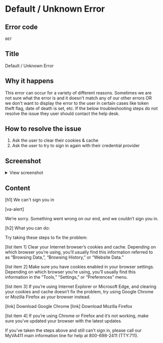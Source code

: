 # Default / Unknown Error

## Error code
`007`

## Title
Default / Unknown Error

## Why it happens
This error can occur for a variety of different reasons. Sometimes we are not sure what the error is and it doesn't match any of our other errors OR we don't want to display the error to the user in certain cases like token theft flag, date of death is set, etc. If the below troubleshooting steps do not resolve the issue they user should contact the help desk.

## How to resolve the issue

1. Ask the user to clear their cookies & cache
2. Ask the user to try to sign in again with their credential provider

## Screenshot
<details>
  <summary>View screenshot</summary>
  <img src="./screenshots/007.png" />
</details>

## Content

[h1] We can't sign you in

[va-alert]

We’re sorry. Something went wrong on our end, and we couldn’t sign you in.

[h2] What you can do:

Try taking these steps to fix the problem:

[list item 1]
Clear your Internet browser’s cookies and cache. Depending on which browser you’re using, you’ll usually find this information referred to as “Browsing Data,”, “Browsing History,” or “Website Data.”

[list item 2]
Make sure you have cookies enabled in your browser settings. Depending on which browser you’re using, you’ll usually find this information in the “Tools,” “Settings,” or “Preferences” menu.

[list item 3]
If you’re using Internet Explorer or Microsoft Edge, and clearing your cookies and cache doesn’t fix the problem, try using Google Chrome or Mozilla Firefox as your browser instead.

[link] Download Google Chrome
[link] Download Mozilla Firefox

[list item 4]
If you’re using Chrome or Firefox and it’s not working, make sure you’ve updated your browser with the latest updates.

If you’ve taken the steps above and still can’t sign in, please call our MyVA411 main information line for help at 800-698-2411 (TTY:711).
